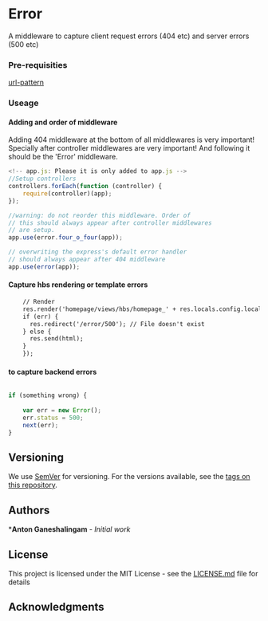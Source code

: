 # Error

A middleware to capture client request errors (404 etc) and server errors (500 etc)

### Pre-requisities
        
[url-pattern](https://www.npmjs.com/package/url-pattern)


### Useage

#### Adding and order of middleware

Adding 404 middleware at the bottom of all middlewares is very important! Specially after controller middlewares are 
very important! And following it should be the 'Error' middleware.

```javascript
<!-- app.js: Please it is only added to app.js -->
//Setup controllers
controllers.forEach(function (controller) {
    require(controller)(app);
});

//warning: do not reorder this middleware. Order of
// this should always appear after controller middlewares
// are setup.
app.use(error.four_o_four(app));

// overwriting the express's default error handler
// should always appear after 404 middleware
app.use(error(app));
```

#### Capture hbs rendering or template errors

```handlebars
    // Render
    res.render('homepage/views/hbs/homepage_' + res.locals.config.locale, modelData, function(err, html) {
    if (err) {
      res.redirect('/error/500'); // File doesn't exist
    } else {
      res.send(html);
    }
    });	  
```

#### to capture backend errors
```javascript

if (something wrong) {
    
    var err = new Error();
    err.status = 500;
    next(err);
}
```
    

## Versioning

We use [SemVer](http://semver.org/) for versioning. For the versions available, see the [tags on this repository](https://github.com/your/project/tags). 

## Authors

***Anton Ganeshalingam** - *Initial work* 



## License

This project is licensed under the MIT License - see the [LICENSE.md](LICENSE.md) file for details

## Acknowledgments


